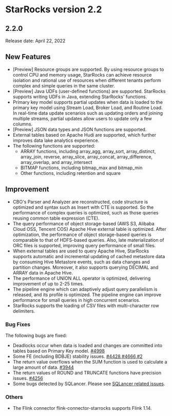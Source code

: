 # StarRocks version 2.2

## 2.2.0

Release date: April 22, 2022

## New Features

- [Preview] Resource groups are supported. By using resource groups to control CPU and memory usage, StarRocks can achieve resource isolation and rational use of resources when different tenants perform complex and simple queries in the same cluster.
- [Preview] Java UDFs (user-defined functions) are supported. StarRocks supports writing UDFs in Java, extending StarRocks' functions.
- Primary key model supports partial updates when data is loaded to the primary key model using Stream Load, Broker Load, and Routine Load.  In real-time data update scenarios such as updating orders and joining multiple streams, partial updates allow users to update only a few columns.
- [Preview] JSON data types and JSON functions are supported.
- External tables based on Apache Hudi are supported, which further improves data lake analytics experience.
- The following functions are supported:
  - ARRAY functions, including array_agg, array_sort, array_distinct, array_join, reverse, array_slice, array_concat, array_difference, array_overlap, and array_intersect
  - BITMAP functions, including bitmap_max and bitmap_min
  - Other functions, including retention and square

## Improvement

- CBO's Parser and Analyzer are reconstructed, code structure is optimized and syntax such as Insert with CTE is supported. So the performance of complex queries is optimized, such as those queries reusing common table expression (CTE).
- The query performance of object storage-based (AWS S3, Alibaba Cloud OSS, Tencent COS) Apache Hive external table is optimized. After optimization, the performance of object storage-based queries is comparable to that of HDFS-based queries. Also, late materialization of ORC files is supported, improving query performance of small files.
- When external tables are used to query Apache Hive, StarRocks supports automatic and incremental updating of cached metastore data by consuming Hive Metastore events, such as data changes and partition changes. Moreover, it also supports querying DECIMAL and ARRAY data in Apache Hive.
- The performance of UNION ALL operator is optimized, delivering improvement of up to 2-25 times.
- The pipeline engine which can adaptively adjust query parallelism is released, and its profile is optimized. The pipeline engine can improve performance for small queries in high concurrent scenarios.
- StarRocks supports the loading of CSV files with multi-character row delimiters.

### Bug Fixes

The following bugs are fixed:

- Deadlocks occur when data is loaded and changes are committed into tables based on Primary Key model. [#4998](https://github.com/StarRocks/starrocks/pull/4998)
- Some FE (including BDBJE) stability issues. [#4428](https://github.com/StarRocks/starrocks/pull/4428),[#4666](https://github.com/StarRocks/starrocks/pull/4666),[#2](https://github.com/StarRocks/bdb-je/pull/2)
- The return value overflows when the SUM function is used to calculate a large amount of data. [#3944](https://github.com/StarRocks/starrocks/pull/3944)
- The return values of ROUND and TRUNCATE functions have precision issues. [#4256](https://github.com/StarRocks/starrocks/pull/4256)
- Some bugs detected by SQLancer. Please see [SQLancer related issues](https://github.com/StarRocks/starrocks/issues?q=is%3Aissue++label%3Asqlancer++milestone%3A2.2).

### Others

- The Flink connector flink-connector-starrocks supports Flink 1.14.
